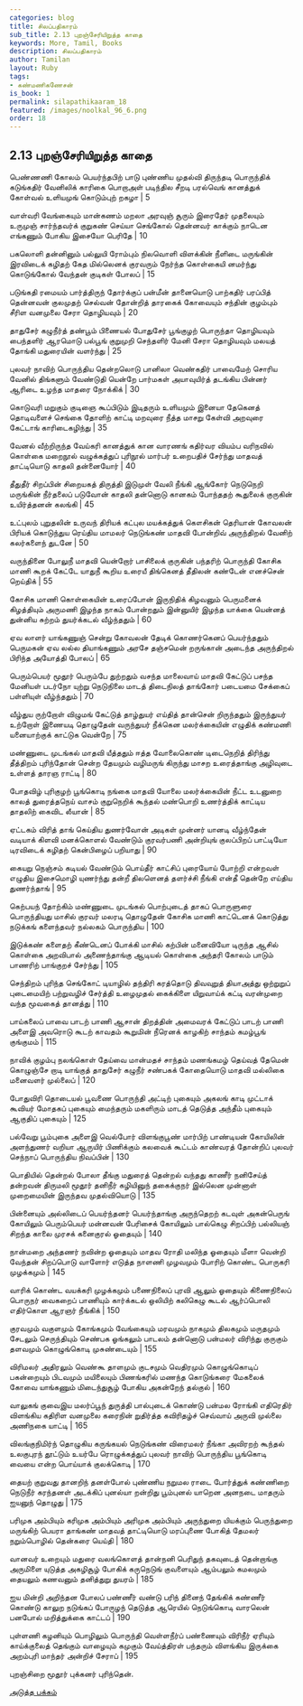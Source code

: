 ```yaml
---
categories: blog
title: சிலப்பதிகாரம்
sub_title: 2.13 புறஞ்சேரியிறுத்த காதை
keywords: More, Tamil, Books
description: சிலப்பதிகாரம்
author: Tamilan
layout: Ruby
tags:
- கண்மணிகணேசன்
is_book: 1
permalink: silapathikaaram_18
featured: /images/noolkal_96_6.png
order: 18
---
```



## 2.13 புறஞ்சேரியிறுத்த காதை

பெண்ணணி கோலம் பெயர்ந்தபிற் பாடு புண்ணிய முதல்வி திருந்தடி பொருந்திக் கடுங்கதிர் வேனிலிக் காரிகை பொறாஅள் படிந்தில சீறடி பரல்வெங் கானத்துக் கோள்வல் உளியமுங் கொடும்புற் றகழா | 5

வாள்வரி வேங்கையும் மான்கணம் மறலா அரவுஞ் சூரும் இரைதேர் முதலையும் உருமுஞ் சார்ந்தவர்க் குறுகண் செய்யா செங்கோல் தென்னவர் காக்கும் நாடென எங்கணும் போகிய இசையோ பெரிதே | 10

பகலொளி தன்னினும் பல்லுயி ரோம்பும் நிலவொளி விளக்கின் நீளிடை மருங்கின் இரவிடைக் கழிதற் கேத மில்லெனக் குரவரும் நேர்ந்த கொள்கையி னமர்ந்து கொடுங்கோல் வேந்தன் குடிகள் போலப் | 15

படுங்கதி ரமையம் பார்த்திருந் தோர்க்குப் பன்மீன் தானையொடு பாற்கதிர் பரப்பித் தென்னவன் குலமுதற் செல்வன் தோன்றித் தாரகைக் கோவையும் சந்தின் குழம்பும் சீரிள வனமுலை சேரா தொழியவும் | 20

தாதுசேர் கழுநீர்த் தண்பூம் பிணையல் போதுசேர் பூங்குழற் பொருந்தா தொழியவும் பைந்தளிர் ஆரமொடு பல்பூங் குறுமுறி செந்தளிர் மேனி சேரா தொழியவும் மலயத் தோங்கி மதுரையின் வளர்ந்து | 25

புலவர் நாவிற் பொருந்திய தென்றலொடு பானிலா வெண்கதிர் பாவைமேற் சொரிய வேனில் திங்களும் வேண்டுதி யென்றே பார்மகள் அயாவுயிர்த் தடங்கிய பின்னர் ஆரிடை உழந்த மாதரை நோக்கிக் | 30

கொடுவரி மறுகும் குடிஞை கூப்பிடும் இடிதரும் உளியமும் இனையா தேகெனத் தொடிவளைச் செங்கை தோளிற் காட்டி மறவுரை நீத்த மாசறு கேள்வி அறவுரை கேட்டாங் காரிடைகழிந்து | 35

வேனல் வீற்றிருந்த வேய்கரி கானத்துக் கான வாரணங் கதிர்வர வியம்ப வரிநவில் கொள்கை மறைநூல் வழுக்கத்துப் புரிநூல் மார்பர் உறைபதிச் சேர்ந்து மாதவத் தாட்டியொடு காதலி தன்னையோர் | 40

தீதுதீர் சிறப்பின் சிறையகத் திருத்தி இடுமுள் வேலி நீங்கி ஆங்கோர் நெடுநெறி மருங்கின் நீர்தலைப் படுவோன் காதலி தன்னொடு கானகம் போந்ததற் கூதுலைக் குருகின் உயிர்த்தனன் கலங்கி | 45

உட்புலம் புறுதலின் உருவந் திரியக் கட்புல மயக்கத்துக் கௌசிகன் தெரியான் கோவலன் பிரியக் கொடுந்துய ரெய்திய மாமலர் நெடுங்கண் மாதவி போன்றிவ் அருந்திறல் வேனிற் கலர்களைந் துடனே | 50

வருந்தினை போலுநீ மாதவி யென்றோர் பாசிலைக் குருகின் பந்தரிற் பொருந்தி கோசிக மாணி கூறக் கேட்டே யாதுநீ கூறிய உரையீ திங்கெனத் தீதிலன் கண்டேன் எனச்சென் றெய்திக் | 55

கோசிக மாணி கொள்கையின் உரைப்போன் இருநிதிக் கிழவனும் பெருமனைக் கிழத்தியும் அருமணி இழந்த நாகம் போன்றதும் இன்னுயிர் இழந்த யாக்கை யென்னத் துன்னிய சுற்றம் துயர்க்கடல் வீழ்ந்ததும் | 60

ஏவ லாளர் யாங்கணுஞ் சென்று கோவலன் தேடிக் கொணர்கெனப் பெயர்ந்ததும் பெருமகன் ஏவ லல்ல தியாங்கணும் அரசே தஞ்சமென் றருங்கான் அடைந்த அருந்திறல் பிரிந்த அயோத்தி போலப் | 65

பெரும்பெயர் மூதூர் பெரும்பே துற்றதும் வசந்த மாலைவாய் மாதவி கேட்டுப் பசந்த மேனியள் படர்நோ யுற்று நெடுநிலை மாடத் திடைநிலத் தாங்கோர் படையமை சேக்கைப் பள்ளியுள் வீழ்ந்ததும் | 70

வீழ்துய ருற்றோள் விழுமங் கேட்டுத் தாழ்துயர் எய்தித் தான்சென் றிருந்ததும் இருந்துயர் உற்றோள் இணையடி தொழுதேன் வருந்துயர் நீக்கென மலர்க்கையின் எழுதிக் கண்மணி யனையாற்குக் காட்டுக வென்றே | 75

மண்ணுடை முடங்கல் மாதவி யீத்ததும் ஈத்த வோலைகொண் டிடைநெறித் திரிந்து தீத்திறம் புரிந்தோன் சென்ற தேயமும் வழிமருங் கிருந்து மாசற உரைத்தாங்கு அழிவுடை உள்ளத் தாரஞ ராட்டி | 80

போதவிழ் புரிகுழற் பூங்கொடி நங்கை மாதவி யோலை மலர்க்கையின் நீட்ட உடனுறை காலத் துரைத்தநெய் வாசம் குறுநெறிக் கூந்தல் மண்பொறி உணர்த்திக் காட்டிய தாதலிற் கைவிட லீயான் | 85

ஏட்டகம் விரித் தாங் கெய்திய துணர்வோன் அடிகள் முன்னர் யானடி வீழ்ந்தேன் வடியாக் கிளவி மனக்கொளல் வேண்டும் குரவர்பணி அன்றியுங் குலப்பிறப் பாட்டியோ டிரவிடைக் கழிதற் கென்பிழைப் பறியாது | 90

கையறு நெஞ்சம் கடியல் வேண்டும் பொய்தீர் காட்சிப் புரையோய் போற்றி என்றவள் எழுதிய இசைமொழி யுணர்ந்து தன்றீ திலளெனத் தளர்ச்சி நீங்கி என்தீ தென்றே எய்திய துணர்ந்தாங் | 95

கெற்பயந் தோற்கிம் மண்ணுடை முடங்கல் பொற்புடைத் தாகப் பொருளுரை பொருந்தியது மாசில் குரவர் மலரடி தொழுதேன் கோசிக மாணி காட்டெனக் கொடுத்து நடுக்கங் களைந்தவர் நல்லகம் பொருந்திய | 100

இடுக்கண் களைதற் கீண்டெனப் போக்கி மாசில் கற்பின் மனைவியோ டிருந்த ஆசில் கொள்கை அறவிபால் அணைந்தாங்கு ஆடியல் கொள்கை அந்தரி கோலம் பாடும் பாணரிற் பாங்குறச் சேர்ந்து | 105

செந்திறம் புரிந்த செங்கோட் டியாழில் தந்திரி கரத்தொடு திவவுறுத் தியாஅத்து ஒற்றுறுப் புடைமையிற் பற்றுவழிச் சேர்த்தி உழைமுதல் கைக்கிளை யிறுவாய்க் கட்டி வரன்முறை வந்த மூவகைத் தானத்து | 110

பாய்கலைப் பாவை பாடற் பாணி ஆசான் திறத்தின் அமைவரக் கேட்டுப் பாடற் பாணி அளைஇ அவரொடு கூடற் காவதம் கூறுமின் நீரெனக் காழகிற் சாந்தம் கமழ்பூங் குங்குமம் | 115

நாவிக் குழம்பு நலங்கொள் தேய்வை மான்மதச் சாந்தம் மணங்கமழ் தெய்வத் தேமென் கொழுஞ்சே றாடி யாங்குத் தாதுசேர் கழுநீர் சண்பகக் கோதையொடு மாதவி மல்லிகை மனைவளர் முல்லைப் | 120

போதுவிரி தொடையல் பூவணை பொருந்தி அட்டிற் புகையும் அகலங் காடி முட்டாக் கூவியர் மோதகப் புகையும் மைந்தரும் மகளிரும் மாடத் தெடுத்த அந்தீம் புகையும் ஆகுதிப் புகையும் | 125

பல்வேறு பூம்புகை அளைஇ வெல்போர் விளங்குபூண் மார்பிற் பாண்டியன் கோயிலின் அளந்துணர் வறியா ஆருயிர் பிணிக்கும் கலவைக் கூட்டம் காண்வரத் தோன்றிப் புலவர் செந்நாப் பொருந்திய நிவப்பின் | 130

பொதியில் தென்றல் போலா தீங்கு மதுரைத் தென்றல் வந்தது காணீர் நனிசேய்த் தன்றவன் திருமலி மூதூர் தனிநீர் கழியினுந் தகைக்குநர் இல்லென முன்னாள் முறைமையின் இருந்தவ முதல்வியொடு | 135

பின்னையும் அல்லிடைப் பெயர்ந்தனர் பெயர்ந்தாங்கு அருந்தெறற் கடவுள் அகன்பெருங் கோயிலும் பெரும்பெயர் மன்னவன் பேரிசைக் கோயிலும் பால்கெழு சிறப்பிற் பல்லியஞ் சிறந்த காலை முரசக் கனைகுரல் ஓதையும் | 140

நான்மறை அந்தணர் நவின்ற ஓதையும் மாதவ ரோதி மலிந்த ஓதையும் மீளா வென்றி வேந்தன் சிறப்பொடு வாளோர் எடுத்த நாளணி முழவமும் போரிற் கொண்ட பொருகரி முழக்கமும் | 145

வாரிக் கொண்ட வயக்கரி முழக்கமும் பணைநிலைப் புரவி ஆலும் ஓதையும் கிணைநிலைப் பொருநர் வைகறைப் பாணியும் கார்க்கடல் ஒலியிற் கலிகெழு கூடல் ஆர்ப்பொலி எதிர்கொள ஆரஞர் நீங்கிக் | 150

குரவமும் வகுளமும் கோங்கமும் வேங்கையும் மரவமும் நாகமும் திலகமும் மருதமும் சேடலும் செருந்தியும் செண்பக ஓங்கலும் பாடலம் தன்னொடு பன்மலர் விரிந்து குருகும் தளவமும் கொழுங்கொடி முசுண்டையும் | 155

விரிமலர் அதிரலும் வெண்கூ தாளமும் குடசமும் வெதிரமும் கொழுங்கொடிப் பகன்றையும் பிடவமும் மயிலையும் பிணங்கரில் மணந்த கொடுங்கரை மேகலைக் கோவை யாங்கணும் மிடைந்துசூழ் போகிய அகன்றேந் தல்குல் | 160

வாலுகங் குவைஇய மலர்ப்பூந் துருத்தி பால்புடைக் கொண்டு பன்மல ரோங்கி எதிரெதிர் விளங்கிய கதிரிள வனமுலை கரைநின் றுதிர்த்த கவிரிதழ்ச் செவ்வாய் அருவி முல்லை அணிநகை யாட்டி | 165

விலங்குநிமிர்ந் தொழுகிய கருங்கயல் நெடுங்கண் விரைமலர் நீங்கா அவிரறற் கூந்தல் உலகுபுரந் தூட்டும் உயர்பே ரொழுக்கத்துப் புலவர் நாவிற் பொருந்திய பூங்கொடி வையை என்ற பொய்யாக் குலக்கொடி | 170

தையற் குறுவது தானறிந் தனள்போல் புண்ணிய நறுமல ராடை போர்த்துக் கண்ணிறை நெடுநீர் கரந்தனள் அடக்கிப் புனல்யா றன்றிது பூம்புனல் யாறென அனநடை மாதரும் ஐயனுந் தொழுது | 175

பரிமுக அம்பியும் கரிமுக அம்பியும் அரிமுக அம்பியும் அருந்துறை யியக்கும் பெருந்துறை மருங்கிற் பெயரா தாங்கண் மாதவத் தாட்டியொடு மரப்புணை போகித் தேமலர் நறும்பொழில் தென்கரை யெய்தி | 180

வானவர் உறையும் மதுரை வலங்கொளத் தான்நனி பெரிதுந் தகவுடைத் தென்றாங்கு அருமிளை யுடுத்த அகழிசூழ் போகிக் கருநெடுங் குவளையும் ஆம்பலும் கமலமும் தையலும் கணவனும் தனித்துறு துயரம் | 185

ஐய மின்றி அறிந்தன போலப் பண்ணீர் வண்டு பரிந் தினைந் தேங்கிக் கண்ணீர் கொண்டு காலுற நடுங்கப் போருழந் தெடுத்த ஆரெயில் நெடுங்கொடி வாரலென் பனபோல் மறித்துக்கை காட்டப் | 190

புள்ளணி கழனியும் பொழிலும் பொருந்தி வெள்ளநீர்ப் பண்ணையும் விரிநீர் ஏரியும் காய்க்குலைத் தெங்கும் வாழையும் கமுகும் வேய்த்திரள் பந்தரும் விளங்கிய இருக்கை அறம்புரி மாந்தர் அன்றிச் சேராப் | 195

புறஞ்சிறை மூதூர் புக்கனர் புரிந்தென்.

[அடுத்த பக்கம்](silapathikaaram_19)